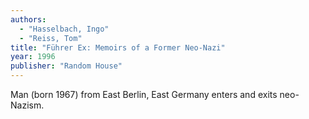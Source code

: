 ```yaml
---
authors:
  - "Hasselbach, Ingo"
  - "Reiss, Tom"
title: "Führer Ex: Memoirs of a Former Neo-Nazi"
year: 1996
publisher: "Random House"
---
```


Man (born 1967) from East Berlin, East Germany enters and exits neo-Nazism.
